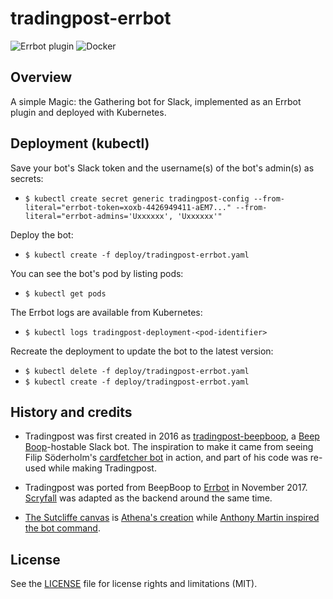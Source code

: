 tradingpost-errbot
=============

![Errbot plugin](https://github.com/torgeirl/tradingpost-errbot/actions/workflows/python-tests.yml/badge.svg)
![Docker](https://github.com/torgeirl/tradingpost-errbot/workflows/Docker/badge.svg)

## Overview
A simple Magic: the Gathering bot for Slack, implemented as an Errbot plugin and deployed with Kubernetes.

## Deployment (kubectl)
Save your bot's Slack token and the username(s) of the bot's admin(s) as secrets:
  - `$ kubectl create secret generic tradingpost-config --from-literal="errbot-token=xoxb-4426949411-aEM7..." --from-literal="errbot-admins='Uxxxxxx', 'Uxxxxxx'"`

Deploy the bot:
  - `$ kubectl create -f deploy/tradingpost-errbot.yaml`

You can see the bot's pod by listing pods:
  - `$ kubectl get pods`

The Errbot logs are available from Kubernetes:
  - `$ kubectl logs tradingpost-deployment-<pod-identifier>`

Recreate the deployment to update the bot to the latest version:
  - `$ kubectl delete -f deploy/tradingpost-errbot.yaml`
  - `$ kubectl create -f deploy/tradingpost-errbot.yaml`

## History and credits
  - Tradingpost was first created in 2016 as [tradingpost-beepboop](https://github.com/torgeirl/tradingpost-beepboop), a [Beep Boop](https://github.com/BeepBoopHQ/starter-python-bot)-hostable Slack bot. The inspiration to make it came from seeing Filip Söderholm's [cardfetcher bot](https://github.com/fiso/cardfetcher) in action, and part of his code was re-used while making Tradingpost.

  - Tradingpost was ported from BeepBoop to [Errbot](https://github.com/errbotio/errbot) in November 2017. [Scryfall](https://scryfall.com/docs/api) was adapted as the backend around the same time.

  - [The Sutcliffe canvas](src/assets/sutcliffe-canvas.png) is [Athena's creation](https://twitter.com/_Elantris_/status/1103775781543530496) while [Anthony Martin inspired the bot command](https://twitter.com/Martony101/status/1103858795371851777).

## License
See the [LICENSE](LICENSE.md) file for license rights and limitations (MIT).
